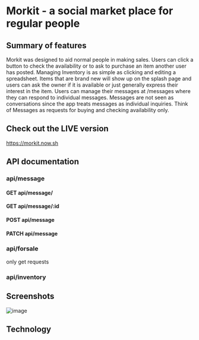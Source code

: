 # Morkit - a social market place for regular people

## Summary of features

Morkit was designed to aid normal people in making
sales. Users can click a button to check the availability
or to ask to purchase an item another user has posted.
Managing Inventory is as simple as clicking and editing
a spreadsheet. Items that are brand new will show up on the
splash page and users can ask the owner if it is available
or just generally express their interest in the item.
Users can manage their messages at /messages where they can
respond to individual messages. Messages are not seen as
conversations since the app treats messages as individual
inquiries. Think of Messages as requests for buying and
checking availability only.

## Check out the LIVE version

https://morkit.now.sh

## API documentation

### api/message

#### GET api/message/

#### GET api/message/:id

#### POST api/message

#### PATCH api/message

### api/forsale

only get requests

### api/inventory

## Screenshots

![image](https://user-images.githubusercontent.com/32424238/72172454-07590780-338a-11ea-808a-103f7b80dfb8.png)

## Technology
